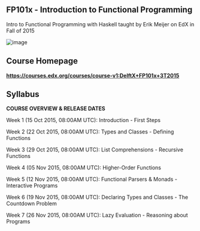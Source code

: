 ## FP101x - Introduction to Functional Programming
Intro to Functional Programming with Haskell taught by Erik Meijer on EdX in Fall of 2015

![image](https://courses.edx.org/asset-v1:DelftX+FP101x+3T2015+type@asset+block@images_course_image.jpg)

## Course Homepage
**https://courses.edx.org/courses/course-v1:DelftX+FP101x+3T2015**

## Syllabus
**COURSE OVERVIEW & RELEASE DATES**

Week 1 (15 Oct 2015, 08:00AM UTC): Introduction - First Steps

Week 2 (22 Oct 2015, 08:00AM UTC): Types and Classes - Defining Functions

Week 3 (29 Oct 2015, 08:00AM UTC): List Comprehensions - Recursive Functions

Week 4 (05 Nov 2015, 08:00AM UTC): Higher-Order Functions

Week 5 (12 Nov 2015, 08:00AM UTC): Functional Parsers & Monads - Interactive Programs

Week 6 (19 Nov 2015, 08:00AM UTC): Declaring Types and Classes - The Countdown Problem

Week 7 (26 Nov 2015, 08:00AM UTC): Lazy Evaluation - Reasoning about Programs


